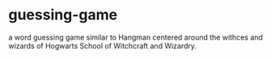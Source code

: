 # guessing-game
a word guessing game similar to Hangman centered around the withces and wizards of Hogwarts School of Witchcraft and Wizardry.

